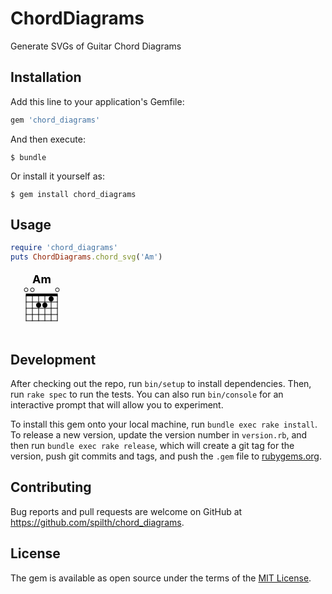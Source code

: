 # ChordDiagrams

Generate SVGs of Guitar Chord Diagrams

## Installation

Add this line to your application's Gemfile:

```ruby
gem 'chord_diagrams'
```

And then execute:

    $ bundle

Or install it yourself as:

    $ gem install chord_diagrams

## Usage

```ruby
require 'chord_diagrams'
puts ChordDiagrams.chord_svg('Am')
```

<svg width="100" height="100" viewBox="0 0 200 200"><text x="100" y="40" text-anchor="middle" style="font-size:36; font-weight:bold">Am</text><line x1="50" y1="80" x2="150" y2="80" style="stroke:black; stroke-width:2; stroke-linecap:square"/><line x1="50" y1="100" x2="150" y2="100" style="stroke:black; stroke-width:2; stroke-linecap:square"/><line x1="50" y1="120" x2="150" y2="120" style="stroke:black; stroke-width:2; stroke-linecap:square"/><line x1="50" y1="140" x2="150" y2="140" style="stroke:black; stroke-width:2; stroke-linecap:square"/><line x1="50" y1="160" x2="150" y2="160" style="stroke:black; stroke-width:2; stroke-linecap:square"/><line x1="50" y1="80" x2="50" y2="160" style="stroke:black; stroke-width:2; stroke-linecap:square"/><line x1="70" y1="80" x2="70" y2="160" style="stroke:black; stroke-width:2; stroke-linecap:square"/><line x1="90" y1="80" x2="90" y2="160" style="stroke:black; stroke-width:2; stroke-linecap:square"/><line x1="110" y1="80" x2="110" y2="160" style="stroke:black; stroke-width:2; stroke-linecap:square"/><line x1="130" y1="80" x2="130" y2="160" style="stroke:black; stroke-width:2; stroke-linecap:square"/><line x1="150" y1="80" x2="150" y2="160" style="stroke:black; stroke-width:2; stroke-linecap:square"/><line x1="49" y1="77" x2="151" y2="77" style="stroke:black; stroke-width:8"/><circle cx="50" cy="61" r="6" style="stroke:black; fill:white; stroke-width:2"/><circle cx="70" cy="61" r="6" style="stroke:black; fill:white; stroke-width:2"/><circle cx="90" cy="110" r="8" style="fill:black"/><circle cx="110" cy="110" r="8" style="fill:black"/><circle cx="130" cy="90" r="8" style="fill:black"/><circle cx="150" cy="61" r="6" style="stroke:black; fill:white; stroke-width:2"/></svg>

## Development

After checking out the repo, run `bin/setup` to install dependencies. Then, run `rake spec` to run the tests. You can also run `bin/console` for an interactive prompt that will allow you to experiment.

To install this gem onto your local machine, run `bundle exec rake install`. To release a new version, update the version number in `version.rb`, and then run `bundle exec rake release`, which will create a git tag for the version, push git commits and tags, and push the `.gem` file to [rubygems.org](https://rubygems.org).

## Contributing

Bug reports and pull requests are welcome on GitHub at https://github.com/spilth/chord_diagrams.

## License

The gem is available as open source under the terms of the [MIT License](https://opensource.org/licenses/MIT).
